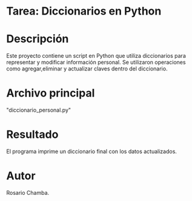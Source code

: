 # Tarea: Diccionarios en Python 

# Descripción
Este proyecto contiene un script en Python que utiliza diccionarios para representar y modificar información personal. 
Se utilizaron operaciones como agregar,eliminar y actualizar claves dentro del diccionario.

# Archivo principal
"diccionario_personal.py"

# Resultado
El programa imprime un diccionario final con los datos actualizados.

# Autor
Rosario Chamba.
